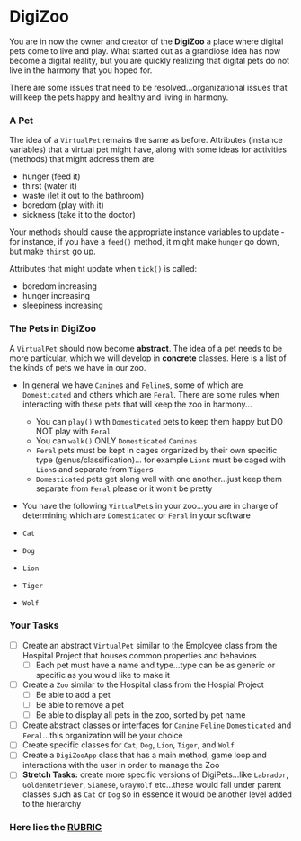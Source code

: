# DigiZoo

You are in now the owner and creator of the **DigiZoo** a place where digital pets come to live and play. What started out as a grandiose idea has now become a digital reality, but you are quickly realizing that digital pets do not live in the harmony that you hoped for. 

There are some issues that need to be resolved...organizational issues that will keep the pets happy and healthy and living in harmony. 

### A Pet

The idea of a `VirtualPet` remains the same as before.
Attributes (instance variables) that a virtual pet might have, along with some ideas for activities (methods) that might address them are:

- hunger (feed it)
- thirst (water it)
- waste (let it out to the bathroom)
- boredom (play with it)
- sickness (take it to the doctor)

Your methods should cause the appropriate instance variables to update - for instance, if you have a `feed()` method, it might make `hunger` go down, but make `thirst` go up.

Attributes that might update when `tick()` is called:
  - boredom increasing
  - hunger increasing
  - sleepiness increasing

### The Pets in DigiZoo
  
A `VirtualPet` should now become **abstract**. The idea of a pet needs to be more particular, which we will develop in **concrete** classes. Here is a list of the kinds of pets we have in our zoo.

- In general we have `Canine`s and `Feline`s, some of which are `Domesticated` and others which are `Feral`. There are some rules when interacting with these pets that will keep the zoo in harmony...
  - You can `play()` with `Domesticated` pets to keep them happy but DO NOT play with `Feral`
  - You can `walk()` ONLY `Domesticated` `Canines`
  - `Feral` pets must be kept in cages organized by their own specific type (genus/classification)... for example `Lion`s must be caged with `Lion`s and separate from `Tiger`s
  - `Domesticated` pets get along well with one another...just keep them separate from `Feral` please or it won't be pretty
 
 - You have the following `VirtualPet`s in your zoo...you are in charge of determining which are `Domesticated` or `Feral` in your software
  - `Cat`
  - `Dog`
  - `Lion`
  - `Tiger`
  - `Wolf`

### Your Tasks

- [ ] Create an abstract `VirtualPet` similar to the Employee class from the Hospital Project that houses common properties and behaviors
  - [ ] Each pet must have a name and type...type can be as generic or specific as you would like to make it
- [ ] Create a `Zoo` similar to the Hospital class from the Hospial Project
  - [ ] Be able to add a pet
  - [ ] Be able to remove a pet
  - [ ] Be able to display all pets in the zoo, sorted by pet name
- [ ] Create abstract classes or interfaces for `Canine` `Feline` `Domesticated` and `Feral`...this organization will be your choice
- [ ] Create specific classes for `Cat`, `Dog`, `Lion`, `Tiger`, and `Wolf`
- [ ] Create a `DigiZooApp` class that has a main method, game loop and interactions with the user in order to manage the Zoo
- [ ] **Stretch Tasks:** create more specific versions of DigiPets...like `Labrador`, `GoldenRetriever`, `Siamese`, `GrayWolf` etc...these would fall under parent classes such as `Cat` or `Dog` so in essence it would be another level added to the hierarchy

### Here lies the [RUBRIC](rubric.md)

